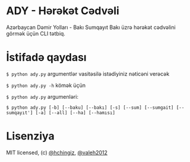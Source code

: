 # ADY - Hərəkət Cədvəli
Azərbaycan Dəmir Yolları - Bakı Sumqayıt Bakı üzrə hərəkət cədvəlini görmək üçün CLI tətbiq.



# İstifadə qaydası
`$ python ady.py` argumentlər vasitəsilə istədiyiniz nəticəni verəcək

`$ python ady.py -h` kömək üçün

`$ python ady.py` argumenləri:

`$ python ady.py [-b] [--baku] [--bakı] [-s] [--sum] [--sumgait] [--sumqayıt'] [-a] [--all] [--ha] [--hamısı]`


# Lisenziya

MIT licensed, (c) [@hchingiz](https://twitter.com/hchingiz), [@valeh2012](https://github.com/valeh2012)